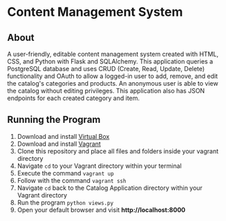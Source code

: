 # Content Management System

## About
A user-friendly, editable content management system created with HTML, CSS, and Python with Flask and SQLAlchemy. This application queries a PostgreSQL database and uses CRUD (Create, Read, Update, Delete) functionality and OAuth to allow a logged-in user to add, remove, and edit the catalog's categories and products. An anonymous user is able to view the catalog without editing privileges. This application also has JSON endpoints for each created category and item.

## Running the Program
1. Download and install [Virtual Box](https://www.virtualbox.org)
1. Download and install [Vagrant](https://www.vagrantup.com/downloads.html)
1. Clone this repository and place all files and folders inside your vagrant directory
1. Navigate `cd` to your Vagrant directory within your terminal
1. Execute the command `vagrant up`
1. Follow with the command `vagrant ssh`
1. Navigate `cd` back to the Catalog Application directory within your Vagrant directory
1. Run the program `python views.py`
1. Open your default browser and visit **http://localhost:8000**
